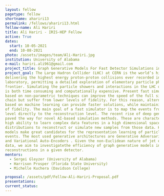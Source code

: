 ```yaml
---
layout: fellow
pagetype: fellow
shortname: ahariri13
permalink: /fellows/ahariri13.html
fellow-name: Ali Hariri
title: Ali Hariri - IRIS-HEP Fellow
active: True
dates:
  start: 10-05-2021
  end: 10-08-2021
photo: /assets/images/team/Ali-Hariri.jpg
institution: University of Alabama
e-mail: hariri.ali961@gmail.com
project_title: Graph Generative Models For Fast Detector Simulations in Particle Physics
project_goal: The Large Hadron Collider (LHC) at CERN is the world’s highest energy particle accelerator,
delivering the highest energy proton-proton collisions ever recorded in the
laboratory, permitting a detailed exploration of elementary particle physics at the energy
frontier. Simulating the particle showers and interactions in the LHC detectors
is both time consuming and computationally expensive. Present fast simulation approaches
based on non-parametric techniques can improve the speed of the full simulation
chain but suffer from lower levels of fidelity. For this reason, alternative methods
based on machine learning can provide faster solutions, while maintaining a high level
of fidelity. The main goal of a fast simulator is to map the events from the generation
level directly to the reconstruction level. The recent rise of deep generative models
paved the way for novel AI-based simulation methods. These are characterized by a
high ability to learn complex data features in a high dimensional space as probability
distributions to reconstruct or simulate new samples from those data. Hence, generative
models make great candidates for the representation learning of particle collision
events. The most used generative architectures are Generative Adversarial Networks
and Variational Auto-Encoders . Given the non-Euclidean nature of jet events
data, we aim to investigatethe efficiency of graph generative models in simulating event
reconstructions in a given detector.
mentors:
  - Sergei Gleyzer (University of Alabama)
  - Harrison Prosper (Florida State University)
  - Michelle Kuchera (Davidson College)

proposal: /assets/pdf/Fellow-Ali-Hariri-Proposal.pdf
presentations:
current_status: 
---
```

